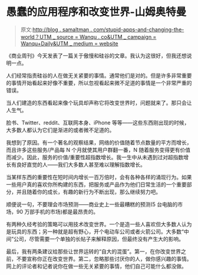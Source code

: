 # 愚蠢的应用程序和改变世界-山姆奥特曼

> 原文:[http://blog . samaltman . com/stupid-apps-and-changing-the-world？UTM _ source = Wanqu . co&UTM _ campaign = Wanqu+Daily&UTM _ medium = website](http://blog.samaltman.com/stupid-apps-and-changing-the-world?utm_source=wanqu.co&utm_campaign=Wanqu+Daily&utm_medium=website)

《商业周刊》今天发表了一篇关于傲慢和硅谷的文章。我认为这很好，但我还想说明一点。

人们经常指责硅谷的人在做无关紧要的事情。通常他们是对的。但是许多非常重要的事情开始看起来好像不重要，所以忽视看起来微不足道的事情是一个非常严重的错误。

当人们建造的东西看起来像个玩具却声称它将改变世界时，问题就来了。那只会让人生气。

脸书、Twitter、reddit、互联网本身、iPhone 等等——这些东西刚出现的时候，大多数人都认为它们是渐进的或者微不足道的。

我想到了原因。有一个著名的观察结果，网络的价值随着节点数量的平方而增长，而且许多这些服务/产品每 N 个月就使其用户群翻一番，N 随着服务变得更有价值而减少。因此，服务的价值/重要性超指数增长。我一生中从未遇到过对超指数增长有良好直觉的人——我们大多数人甚至难以理解指数增长。

当某样东西的重要性在短时间内增长一百万倍时，会有各种各样的涌现行为。如果一些用户真的喜欢你所构建的东西，把服务或产品作为他们日常生活的一个重要部分，并且随着你的成长，有趣的新行为不断出现，那么继续努力吧。

顺便说一句，不要理会市场预测——商业史上一些最糟糕的预测(5 台电脑的市场，90 万部手机的市场)都是最昂贵的。

有两种久经考验的策略可以用技术改变世界。一个是造一些人喜欢但大多数人认为是玩具的东西；另一种就是超有野心，开个电动车公司或者火箭公司。大多数“中间”公司，尽管需要一个单独的长帖子来解释原因，但最终没有产生大的影响。

最后，我有两条建议给那些让世界运转的“自大的混蛋”。第一，在你改变世界之前，不要宣称你正在改变世界。第二，忽略那些讨厌你的人，做你感兴趣的事情。网上的评论者和记者说你在做一些无关紧要的事情，他们自己可能什么都没做。